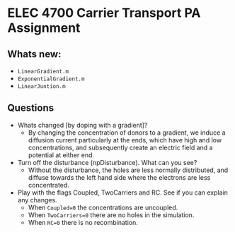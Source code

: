 # ELEC 4700 Carrier Transport PA Assignment

## Whats new:
- `LinearGradient.m`
- `ExponentialGradient.m`
- `LinearJuntion.m`

## Questions

- Whats changed [by doping with a gradient]?
    - By changing the concentration of donors to a gradient, we induce a diffusion current particularly at the ends, which have high and low concentrations, and subsequently create an electric field and a potential at either end. 
- Turn off the disturbance (npDisturbance). What can you see?
    - Without the disturbance, the holes are less normally distributed, and diffuse towards the left hand side where the electrons are less concentrated.
- Play with the flags Coupled, TwoCarriers and RC. See if you can explain any changes.
    - When `Coupled=0` the concentrations are uncoupled. 
    - When `TwoCarriers=0` there are no holes in the simulation.
    - When `RC=0` there is no recombination.

